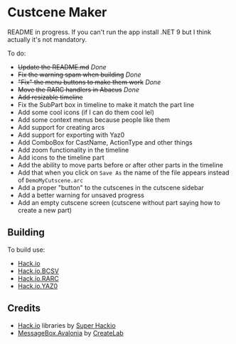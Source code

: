 # Custcene Maker
README in progress. If you can't run the app install .NET 9 but I think actually it's not mandatory.

To do:

- ~~Update the README.md~~ *Done*
- ~~Fix the warning spam when building~~ *Done*
- ~~"Fix" the menu buttons to make them work~~ *Done*
- ~~Move the RARC handlers in Abacus~~ *Done*
- ~~Add resizable timeline~~
- Fix the SubPart box in timeline to make it match the part line
- Add some cool icons (if I can do them cool lel)
- Add some context menus because people like them
- Add support for creating arcs
- Add support for exporting with Yaz0
- Add ComboBox for CastName, ActionType and other things
- Add zoom functionality in the timeline
- Add icons to the timeline part
- Add the ability to move parts before or after other parts in the timeline
- Add that when you click on `Save As` the name of the file appears instead of `DemoMyCutscene.arc`
- Add a proper "button" to the cutscenes in the cutscene sidebar
- Add a better warning for unsaved progress
- Add an empty cutscene screen (cutscene without part saying how to create a new part)

## Building
To build use:
- [Hack.io](https://github.com/SuperHackio/Hack.io)
- [Hack.io.BCSV](https://github.com/SuperHackio/Hack.io)
- [Hack.io.RARC](https://github.com/SuperHackio/Hack.io)
- [Hack.io.YAZ0](https://github.com/SuperHackio/Hack.io)

## Credits
- [Hack.io](https://github.com/SuperHackio/Hack.io) libraries by [Super Hackio](https://github.com/SuperHackio)
- [MessageBox.Avalonia](https://github.com/AvaloniaCommunity/MessageBox.Avalonia) by [CreateLab](https://github.com/CreateLab)

